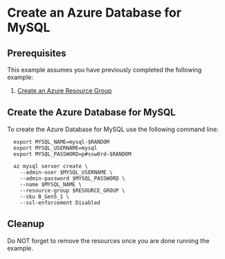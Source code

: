 
# Create an Azure Database for MySQL

## Prerequisites

This example assumes you have previously completed the following example:

1. [Create an Azure Resource Group](../../group/create/)

## Create the Azure Database for MySQL

To create the Azure Database for MySQL use the following command line:

````shell
  export MYSQL_NAME=mysql-$RANDOM
  export MYSQL_USERNAME=mysql
  export MYSQL_PASSWORD=p#ssw0rd-$RANDOM

  az mysql server create \
    --admin-user $MYSQL_USERNAME \
    --admin-password $MYSQL_PASSWORD \
    --name $MYSQL_NAME \
    --resource-group $RESOURCE_GROUP \
    --sku B_Gen5_1 \
    --ssl-enforcement Disabled
````

## Cleanup

Do NOT forget to remove the resources once you are done running the example.
